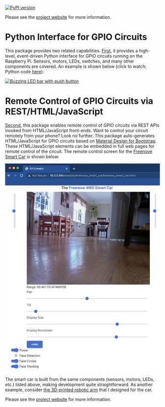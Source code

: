 [![PyPI version](https://badge.fury.io/py/raspberry-py.svg)](https://badge.fury.io/py/raspberry-py)

Please see the [project website](https://matthewgerber.github.io/raspberry-py/) for more information.

# Python Interface for GPIO Circuits
This package provides two related capabilities. 
[First](https://matthewgerber.github.io/raspberry-py/python-gpio.html), it provides a high-level, event-driven Python 
interface for GPIO circuits running on the Raspberry Pi. Sensors, motors, LEDs, switches, and many other components are 
covered. An example is shown below (click to watch; Python code
[here](https://github.com/MatthewGerber/raspberry-py/blob/main/src/raspberry_py/gpio/examples/buzzing_led_bar_with_button.py)):

[![Buzzing LED bar with push button](https://img.youtube.com/vi/e6PrM2QVSA4/0.jpg)](https://www.youtube.com/watch?v=e6PrM2QVSA4)

# Remote Control of GPIO Circuits via REST/HTML/JavaScript
[Second](https://matthewgerber.github.io/raspberry-py/remote-gpio.html), this package enables remote control of GPIO 
circuits via REST APIs invoked from HTML/JavaScript front-ends. Want to control your circuit remotely from your phone? 
Look no further. This package auto-generates HTML/JavaScript for GPIO circuits based on
[Material Design for Bootstrap](https://mdbootstrap.com). These HTML/JavaScript elements can be embedded in full web 
pages for remote control of the circuit. The remote control screen for the 
[Freenove Smart Car](https://matthewgerber.github.io/raspberry-py/smart-car.html) is shown below:

![freenove-smart-car](docs/smart-car.png)

The smart car is built from the same components (sensors, motors, LEDs, etc.) listed above, making development quite 
straightforward. As another example, consider 
[the 3D-printed robotic arm](https://matthewgerber.github.io/raspberry-py/smart-car.html#advanced-robotic-arm) that I 
designed for the car.

Please see the [project website](https://matthewgerber.github.io/raspberry-py/) for more information.